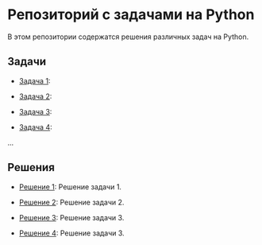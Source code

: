 # Репозиторий с задачами на Python

В этом репозитории содержатся решения различных задач на Python.

## Задачи

- [Задача 1](problems/problem1.py): 

- [Задача 2](problems/problem2.py): 

- [Задача 3](problems/problem3.py):

- [Задача 4](problems/problem3.py): 

...

## Решения

- [Решение 1](solutions/solution1.py): Решение задачи 1.

- [Решение 2](solutions/solution2.py): Решение задачи 2.

- [Решение 3](solutions/solution3.py): Решение задачи 3.

- [Решение 4](solutions/solution3.py): Решение задачи 3.